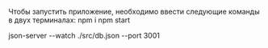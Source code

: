 Чтобы запустить приложение, необходимо ввести следующие команды в двух терминалах:
npm i
npm start

json-server --watch ./src/db.json --port 3001
